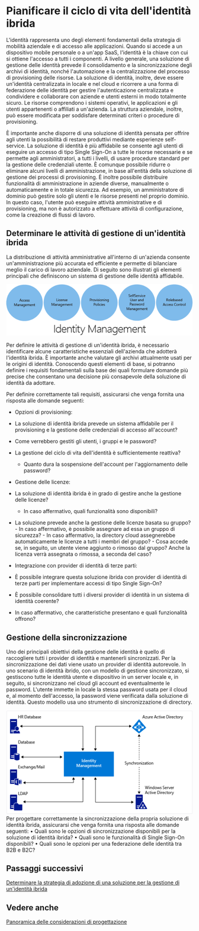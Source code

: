 <properties
	pageTitle="Considerazioni di progettazione dell'identità ibrida di Azure Active Directory - Determinare le attività di gestione di un'identità ibrida | Microsoft Azure"
	description="Il controllo di accesso condizionale consente ad Azure Active Directory di controllare le condizioni specifiche definite durante l'autenticazione dell'utente e prima di consentire l'accesso all'applicazione. Se tali condizioni vengono soddisfatte, l'utente viene autenticato e gli viene consentito l'accesso all'applicazione."
	documentationCenter=""
	services="active-directory"
	authors="femila"
	manager="stevenpo"
	editor=""/>

<tags
	ms.service="active-directory"
	ms.devlang="na"
	ms.topic="article"
    ms.tgt_pltfrm="na"
    ms.workload="identity" 
	ms.date="11/11/2015"
	ms.author="femila"/>

# Pianificare il ciclo di vita dell'identità ibrida 

L'identità rappresenta uno degli elementi fondamentali della strategia di mobilità aziendale e di accesso alle applicazioni. Quando si accede a un dispositivo mobile personale o a un'app SaaS, l'identità è la chiave con cui si ottiene l'accesso a tutti i componenti. A livello generale, una soluzione di gestione delle identità prevede il consolidamento e la sincronizzazione degli archivi di identità, nonché l'automazione e la centralizzazione del processo di provisioning delle risorse. La soluzione di identità, inoltre, deve essere un'identità centralizzata in locale e nel cloud e ricorrere a una forma di federazione delle identità per gestire l'autenticazione centralizzata e condividere e collaborare con aziende e utenti esterni in modo totalmente sicuro. Le risorse comprendono i sistemi operativi, le applicazioni e gli utenti appartenenti o affiliati a un'azienda. La struttura aziendale, inoltre, può essere modificata per soddisfare determinati criteri o procedure di provisioning.

È importante anche disporre di una soluzione di identità pensata per offrire agli utenti la possibilità di restare produttivi mediante esperienze self-service. La soluzione di identità è più affidabile se consente agli utenti di eseguire un accesso di tipo Single Sign-On a tutte le risorse necessarie e se permette agli amministratori, a tutti i livelli, di usare procedure standard per la gestione delle credenziali utente. È comunque possibile ridurre o eliminare alcuni livelli di amministrazione, in base all'entità della soluzione di gestione dei processi di provisioning. È inoltre possibile distribuire funzionalità di amministrazione in aziende diverse, manualmente o automaticamente e in totale sicurezza. Ad esempio, un amministratore di dominio può gestire solo gli utenti e le risorse presenti nel proprio dominio. In questo caso, l'utente può eseguire attività amministrative e di provisioning, ma non è autorizzato a effettuare attività di configurazione, come la creazione di flussi di lavoro.


## Determinare le attività di gestione di un'identità ibrida
La distribuzione di attività amministrative all'interno di un'azienda consente un'amministrazione più accurata ed efficiente e permette di bilanciare meglio il carico di lavoro aziendale. Di seguito sono illustrati gli elementi principali che definiscono un sistema di gestione delle identità affidabile.

 ![](./media/hybrid-id-design-considerations/Identity_management_considerations.png)


Per definire le attività di gestione di un'identità ibrida, è necessario identificare alcune caratteristiche essenziali dell'azienda che adotterà l'identità ibrida. È importante anche valutare gli archivi attualmente usati per le origini di identità. Conoscendo questi elementi di base, si potranno definire i requisiti fondamentali sulla base dei quali formulare domande più precise che consentano una decisione più consapevole della soluzione di identità da adottare.

Per definire correttamente tali requisiti, assicurarsi che venga fornita una risposta alle domande seguenti:

- Opzioni di provisioning: 
 - La soluzione di identità ibrida prevede un sistema affidabile per il provisioning e la gestione delle credenziali di accesso all'account?
 - Come verrebbero gestiti gli utenti, i gruppi e le password?
 - La gestione del ciclo di vita dell'identità è sufficientemente reattiva? 
      - Quanto dura la sospensione dell'account per l'aggiornamento delle password?
      
- Gestione delle licenze:
 - La soluzione di identità ibrida è in grado di gestire anche la gestione delle licenze?
     - In caso affermativo, quali funzionalità sono disponibili?
- La soluzione prevede anche la gestione delle licenze basata su gruppo? 
      - In caso affermativo, è possibile assegnare ad essa un gruppo di sicurezza? 
       - In caso affermativo, la directory cloud assegnerebbe automaticamente le licenze a tutti i membri del gruppo? 
        - Cosa accede se, in seguito, un utente viene aggiunto o rimosso dal gruppo? Anche la licenza verrà assegnata o rimossa, a seconda del caso? 

- Integrazione con provider di identità di terze parti:
- È possibile integrare questa soluzione ibrida con provider di identità di terze parti per implementare accessi di tipo Single Sign-On?
- È possibile consolidare tutti i diversi provider di identità in un sistema di identità coerente?
- In caso affermativo, che caratteristiche presentano e quali funzionalità offrono?

## Gestione della sincronizzazione
Uno dei principali obiettivi della gestione delle identità è quello di raccogliere tutti i provider di identità e mantenerli sincronizzati. Per la sincronizzazione dei dati viene usato un provider di identità autorevole. In uno scenario di identità ibrido, con un modello di gestione sincronizzato, si gestiscono tutte le identità utente e dispositivo in un server locale e, in seguito, si sincronizzano nel cloud gli account ed eventualmente le password. L'utente immette in locale la stessa password usata per il cloud e, al momento dell'accesso, la password viene verificata dalla soluzione di identità. Questo modello usa uno strumento di sincronizzazione di directory.
 
![](./media/hybrid-id-design-considerations/Directory_synchronization.png) Per progettare correttamente la sincronizzazione della propria soluzione di identità ibrida, assicurarsi che venga fornita una risposta alle domande seguenti: • Quali sono le opzioni di sincronizzazione disponibili per la soluzione di identità ibrida? • Quali sono le funzionalità di Single Sign-On disponibili? • Quali sono le opzioni per una federazione delle identità tra B2B e B2C?

## Passaggi successivi
[Determinare la strategia di adozione di una soluzione per la gestione di un'identità ibrida](active-directory-hybrid-identity-design-considerations-lifecycle-adoption-strategy.md)


## Vedere anche
[Panoramica delle considerazioni di progettazione](active-directory-hybrid-identity-design-considerations-directory-overview.md)

<!---HONumber=Nov15_HO3-->